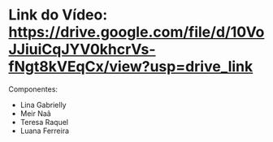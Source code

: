 # Link do Vídeo: https://drive.google.com/file/d/10VoJJiuiCqJYV0khcrVs-fNgt8kVEqCx/view?usp=drive_link

Componentes:
* Lina Gabrielly
* Meir Naã
* Teresa Raquel
* Luana Ferreira

